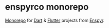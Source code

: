 # enspyrco monorepo
[Monorepo](https://en.wikipedia.org/wiki/Monorepo) for [Dart](https://dart.dev/) &amp; [Flutter](https://flutter.dev/) projects from [Enspyr](https://github.com/enspyrco).
